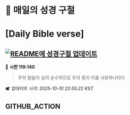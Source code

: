 # 🙏 매일의 성경 구절
# [Daily Bible verse]
## [![README에 성경구절 업데이트](https://github.com/DONGSUKA/first_test/actions/workflows/update-readme-bible.yml/badge.svg)](https://github.com/DONGSUKA/first_test/actions/workflows/update-readme-bible.yml)
<!-- START_BIBLE_VERSE -->
📖 **시편 119:140**
> 주의 말씀이 심히 순수하므로 주의 종이 이를 사랑하나이다

🕊️ _업데이트 시각: 2025-10-10 22:55:22 KST_
  <!-- END_BIBLE_VERSE -->
## GITHUB_ACTION
